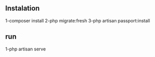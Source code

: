 ## Instalation
1-composer install
2-php migrate:fresh
3-php artisan passport:install


## run
1-php artisan serve